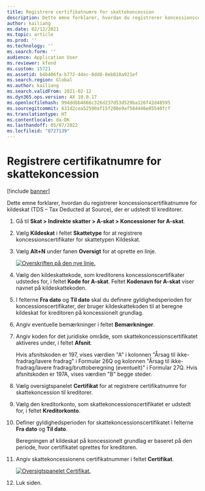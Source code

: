 ```yaml
---
title: Registrere certifikatnumre for skattekoncession
description: Dette emne forklarer, hvordan du registrerer koncessionscertifikatnumre for kildeskat (TDS – Tax Deducted at Source), der er udstedt til kreditorer.
author: kailiang
ms.date: 02/12/2021
ms.topic: article
ms.prod: ''
ms.technology: ''
ms.search.form: ''
audience: Application User
ms.reviewer: kfend
ms.custom: 15721
ms.assetid: b4b406fa-b772-44ec-8dd8-8eb818a921ef
ms.search.region: Global
ms.author: kailiang
ms.search.validFrom: 2021-02-12
ms.dyn365.ops.version: AX 10.0.17
ms.openlocfilehash: 994ddbb4666c326d237d53d529ba126f42d48595
ms.sourcegitcommit: 631d2cea52590af15f208e9af584446e85540fcf
ms.translationtype: HT
ms.contentlocale: da-DK
ms.lasthandoff: 05/07/2022
ms.locfileid: "8727139"
---
```

# <a name="record-tds-concession-certificate-numbers"></a>Registrere certifikatnumre for skattekoncession

[!include [banner](../includes/banner.md)]

Dette emne forklarer, hvordan du registrerer koncessionscertifikatnumre for kildeskat (TDS – Tax Deducted at Source), der er udstedt til kreditorer.

1. Gå til **Skat \> Indirekte skatter \> A-skat \> Koncessioner for A-skat**.
2. Vælg **Kildeskat** i feltet **Skattetype** for at registrere koncessionscertifikater for skattetypen Kildeskat.
3. Vælg **Alt+N** under fanen **Oversigt** for at oprette en linje.

    [![Overskriften på den nye linje.](./media/apac-ind-TDS-34.png)](./media/apac-ind-TDS-34.png)

4. Vælg den kildeskattekode, som kreditorens koncessionscertifikater udstedes for, i feltet **Kode for A-skat**. Feltet **Kodenavn for A-skat** viser navnet på kildeskattekoden.
5. I felterne **Fra dato** og **Til dato** skal du definere gyldighedsperioden for koncessionscertifikater, der bruger kildeskattekoden til at beregne kildeskat for kreditoren på koncessionelt grundlag.
6. Angiv eventuelle bemærkninger i feltet **Bemærkninger**.
7. Angiv koden for det juridiske område, som skattekoncessionscertifikatet aktiveres under, i feltet **Afsnit**.

    Hvis afsnitskoden er 197, vises værdien "A" i kolonnen "Årsag til ikke-fradrag/lavere fradrag" i Formular 26Q og kolonnen "Årsag til ikke-fradrag/lavere fradrag/bruttoberegning (eventuelt)" i Formular 27Q. Hvis afsnitskoden er 197A, vises værdien "B" begge steder.

8. Vælg oversigtspanelet **Certifikat** for at registrere certifikatnumre for skattekoncession til kreditorer.
9. Vælg den kreditorkonto, som skattekoncessionscertifikatet er udstedt for, i feltet **Kreditorkonto**.
10. Definer gyldighedsperioden for skattekoncessionscertifikatet i felterne **Fra dato** og **Til dato**.

    Beregningen af kildeskat på koncessionelt grundlag er baseret på den periode, hvor certifikatet oprettes for kreditoren.

11. Angiv skattekoncessionens certifikatnummer i feltet **Certifikat**.

    [![Oversigtspanelet Certifikat.](./media/apac-ind-TDS-33.png)](./media/apac-ind-TDS-33.png)

12. Luk siden.
